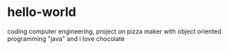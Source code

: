 # hello-world
coding
computer engineering, project on pizza maker with object oriented programming "java" and i love chocolate
